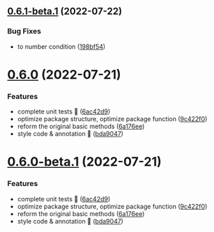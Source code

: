 ## [0.6.1-beta.1](https://github.com/vodyani/transformer/compare/v0.6.0...v0.6.1-beta.1) (2022-07-22)


### Bug Fixes

* to number condition ([198bf54](https://github.com/vodyani/transformer/commit/198bf540280fc8edff41f03924bbe90062baafff))

# [0.6.0](https://github.com/vodyani/transformer/compare/v0.5.3...v0.6.0) (2022-07-21)


### Features

* complete unit tests 🎉 ([6ac42d9](https://github.com/vodyani/transformer/commit/6ac42d9cce989801c9ad731c439bc7cb6da44ed1))
* optimize package structure, optimize package function ([9c422f0](https://github.com/vodyani/transformer/commit/9c422f0bd7a1a45bcf3f505957f183f8815fe135))
* reform the original basic methods ([6a176ee](https://github.com/vodyani/transformer/commit/6a176ee77b02b54a91eef46c10ab8518b7bf7c73))
* style code & annotation 🌈 ([bda9047](https://github.com/vodyani/transformer/commit/bda9047d2ab74571e28e56b6ecd995238921fe85))

# [0.6.0-beta.1](https://github.com/vodyani/transformer/compare/v0.5.3...v0.6.0-beta.1) (2022-07-21)


### Features

* complete unit tests 🎉 ([6ac42d9](https://github.com/vodyani/transformer/commit/6ac42d9cce989801c9ad731c439bc7cb6da44ed1))
* optimize package structure, optimize package function ([9c422f0](https://github.com/vodyani/transformer/commit/9c422f0bd7a1a45bcf3f505957f183f8815fe135))
* reform the original basic methods ([6a176ee](https://github.com/vodyani/transformer/commit/6a176ee77b02b54a91eef46c10ab8518b7bf7c73))
* style code & annotation 🌈 ([bda9047](https://github.com/vodyani/transformer/commit/bda9047d2ab74571e28e56b6ecd995238921fe85))
